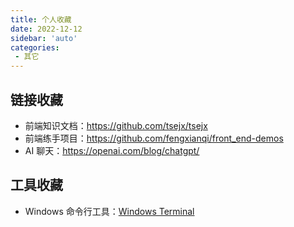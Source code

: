 ```yaml
---
title: 个人收藏
date: 2022-12-12
sidebar: 'auto'
categories:
 - 其它
---
```


## 链接收藏

+ 前端知识文档：https://github.com/tsejx/tsejx
+ 前端练手项目：https://github.com/fengxianqi/front_end-demos
+ AI 聊天：https://openai.com/blog/chatgpt/

## 工具收藏

+ Windows 命令行工具：[Windows Terminal](https://github.com/microsoft/terminal)
